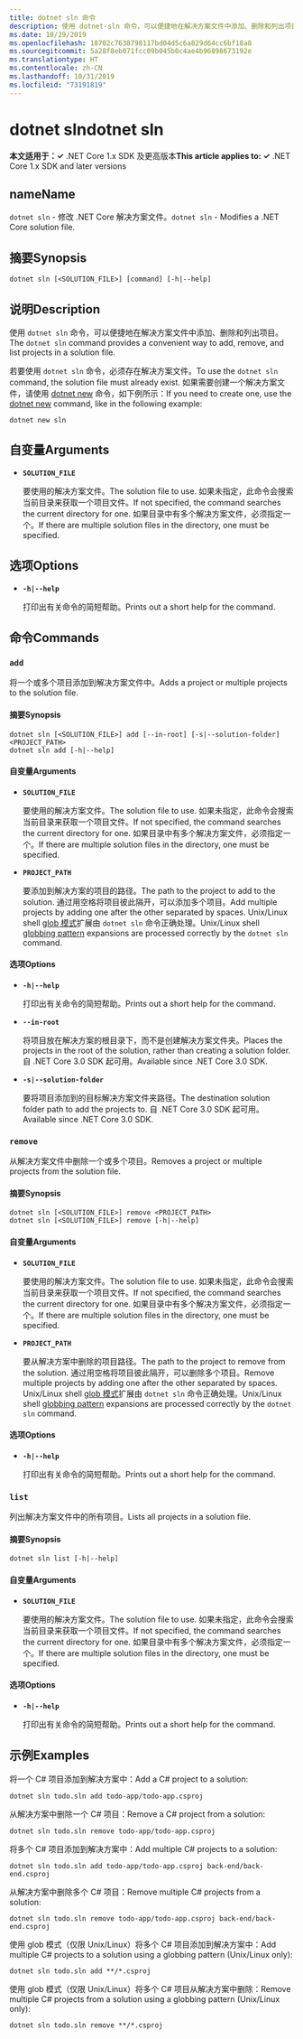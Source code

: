 ```yaml
---
title: dotnet sln 命令
description: 使用 dotnet-sln 命令，可以便捷地在解决方案文件中添加、删除和列出项目。
ms.date: 10/29/2019
ms.openlocfilehash: 18702c7638798117bd04d5c6a829d64cc6bf18a8
ms.sourcegitcommit: 5a28f8eb071fcc09b045b0c4ae4b96898673192e
ms.translationtype: HT
ms.contentlocale: zh-CN
ms.lasthandoff: 10/31/2019
ms.locfileid: "73191819"
---
```

# <a name="dotnet-sln"></a><span data-ttu-id="b2080-103">dotnet sln</span><span class="sxs-lookup"><span data-stu-id="b2080-103">dotnet sln</span></span>

<span data-ttu-id="b2080-104">**本文适用于：✓** .NET Core 1.x SDK 及更高版本</span><span class="sxs-lookup"><span data-stu-id="b2080-104">**This article applies to: ✓** .NET Core 1.x SDK and later versions</span></span>

<!-- todo: uncomment when all CLI commands are reviewed
[!INCLUDE [topic-appliesto-net-core-all](../../../includes/topic-appliesto-net-core-all.md)]
-->

## <a name="name"></a><span data-ttu-id="b2080-105">name</span><span class="sxs-lookup"><span data-stu-id="b2080-105">Name</span></span>

<span data-ttu-id="b2080-106">`dotnet sln` - 修改 .NET Core 解决方案文件。</span><span class="sxs-lookup"><span data-stu-id="b2080-106">`dotnet sln` - Modifies a .NET Core solution file.</span></span>

## <a name="synopsis"></a><span data-ttu-id="b2080-107">摘要</span><span class="sxs-lookup"><span data-stu-id="b2080-107">Synopsis</span></span>

```dotnetcli
dotnet sln [<SOLUTION_FILE>] [command] [-h|--help]
```

## <a name="description"></a><span data-ttu-id="b2080-108">说明</span><span class="sxs-lookup"><span data-stu-id="b2080-108">Description</span></span>

<span data-ttu-id="b2080-109">使用 `dotnet sln` 命令，可以便捷地在解决方案文件中添加、删除和列出项目。</span><span class="sxs-lookup"><span data-stu-id="b2080-109">The `dotnet sln` command provides a convenient way to add, remove, and list projects in a solution file.</span></span>

<span data-ttu-id="b2080-110">若要使用 `dotnet sln` 命令，必须存在解决方案文件。</span><span class="sxs-lookup"><span data-stu-id="b2080-110">To use the `dotnet sln` command, the solution file must already exist.</span></span> <span data-ttu-id="b2080-111">如果需要创建一个解决方案文件，请使用 [dotnet new](dotnet-new.md) 命令，如下例所示：</span><span class="sxs-lookup"><span data-stu-id="b2080-111">If you need to create one, use the [dotnet new](dotnet-new.md) command, like in the following example:</span></span>

```dotnetcli
dotnet new sln
```

## <a name="arguments"></a><span data-ttu-id="b2080-112">自变量</span><span class="sxs-lookup"><span data-stu-id="b2080-112">Arguments</span></span>

- **`SOLUTION_FILE`**

  <span data-ttu-id="b2080-113">要使用的解决方案文件。</span><span class="sxs-lookup"><span data-stu-id="b2080-113">The solution file to use.</span></span> <span data-ttu-id="b2080-114">如果未指定，此命令会搜索当前目录来获取一个项目文件。</span><span class="sxs-lookup"><span data-stu-id="b2080-114">If not specified, the command searches the current directory for one.</span></span> <span data-ttu-id="b2080-115">如果目录中有多个解决方案文件，必须指定一个。</span><span class="sxs-lookup"><span data-stu-id="b2080-115">If there are multiple solution files in the directory, one must be specified.</span></span>

## <a name="options"></a><span data-ttu-id="b2080-116">选项</span><span class="sxs-lookup"><span data-stu-id="b2080-116">Options</span></span>

- **`-h|--help`**

  <span data-ttu-id="b2080-117">打印出有关命令的简短帮助。</span><span class="sxs-lookup"><span data-stu-id="b2080-117">Prints out a short help for the command.</span></span>

## <a name="commands"></a><span data-ttu-id="b2080-118">命令</span><span class="sxs-lookup"><span data-stu-id="b2080-118">Commands</span></span>

### `add`

<span data-ttu-id="b2080-119">将一个或多个项目添加到解决方案文件中。</span><span class="sxs-lookup"><span data-stu-id="b2080-119">Adds a project or multiple projects to the solution file.</span></span>

#### <a name="synopsis"></a><span data-ttu-id="b2080-120">摘要</span><span class="sxs-lookup"><span data-stu-id="b2080-120">Synopsis</span></span>

```dotnetcli
dotnet sln [<SOLUTION_FILE>] add [--in-root] [-s|--solution-folder] <PROJECT_PATH>
dotnet sln add [-h|--help]
```

#### <a name="arguments"></a><span data-ttu-id="b2080-121">自变量</span><span class="sxs-lookup"><span data-stu-id="b2080-121">Arguments</span></span>

- **`SOLUTION_FILE`**

  <span data-ttu-id="b2080-122">要使用的解决方案文件。</span><span class="sxs-lookup"><span data-stu-id="b2080-122">The solution file to use.</span></span> <span data-ttu-id="b2080-123">如果未指定，此命令会搜索当前目录来获取一个项目文件。</span><span class="sxs-lookup"><span data-stu-id="b2080-123">If not specified, the command searches the current directory for one.</span></span> <span data-ttu-id="b2080-124">如果目录中有多个解决方案文件，必须指定一个。</span><span class="sxs-lookup"><span data-stu-id="b2080-124">If there are multiple solution files in the directory, one must be specified.</span></span>

- **`PROJECT_PATH`**

  <span data-ttu-id="b2080-125">要添加到解决方案的项目的路径。</span><span class="sxs-lookup"><span data-stu-id="b2080-125">The path to the project to add to the solution.</span></span> <span data-ttu-id="b2080-126">通过用空格将项目彼此隔开，可以添加多个项目。</span><span class="sxs-lookup"><span data-stu-id="b2080-126">Add multiple projects by adding one after the other separated by spaces.</span></span> <span data-ttu-id="b2080-127">Unix/Linux shell [glob 模式](https://en.wikipedia.org/wiki/Glob_(programming))扩展由 `dotnet sln` 命令正确处理。</span><span class="sxs-lookup"><span data-stu-id="b2080-127">Unix/Linux shell [globbing pattern](https://en.wikipedia.org/wiki/Glob_(programming)) expansions are processed correctly by the `dotnet sln` command.</span></span>

#### <a name="options"></a><span data-ttu-id="b2080-128">选项</span><span class="sxs-lookup"><span data-stu-id="b2080-128">Options</span></span>

- **`-h|--help`**

  <span data-ttu-id="b2080-129">打印出有关命令的简短帮助。</span><span class="sxs-lookup"><span data-stu-id="b2080-129">Prints out a short help for the command.</span></span>

- **`--in-root`**

  <span data-ttu-id="b2080-130">将项目放在解决方案的根目录下，而不是创建解决方案文件夹。</span><span class="sxs-lookup"><span data-stu-id="b2080-130">Places the projects in the root of the solution, rather than creating a solution folder.</span></span> <span data-ttu-id="b2080-131">自 .NET Core 3.0 SDK 起可用。</span><span class="sxs-lookup"><span data-stu-id="b2080-131">Available since .NET Core 3.0 SDK.</span></span>

- **`-s|--solution-folder`**

  <span data-ttu-id="b2080-132">要将项目添加到的目标解决方案文件夹路径。</span><span class="sxs-lookup"><span data-stu-id="b2080-132">The destination solution folder path to add the projects to.</span></span> <span data-ttu-id="b2080-133">自 .NET Core 3.0 SDK 起可用。</span><span class="sxs-lookup"><span data-stu-id="b2080-133">Available since .NET Core 3.0 SDK.</span></span>

### `remove`

<span data-ttu-id="b2080-134">从解决方案文件中删除一个或多个项目。</span><span class="sxs-lookup"><span data-stu-id="b2080-134">Removes a project or multiple projects from the solution file.</span></span>

#### <a name="synopsis"></a><span data-ttu-id="b2080-135">摘要</span><span class="sxs-lookup"><span data-stu-id="b2080-135">Synopsis</span></span>

```dotnetcli
dotnet sln [<SOLUTION_FILE>] remove <PROJECT_PATH>
dotnet sln [<SOLUTION_FILE>] remove [-h|--help]
```

#### <a name="arguments"></a><span data-ttu-id="b2080-136">自变量</span><span class="sxs-lookup"><span data-stu-id="b2080-136">Arguments</span></span>

- **`SOLUTION_FILE`**

  <span data-ttu-id="b2080-137">要使用的解决方案文件。</span><span class="sxs-lookup"><span data-stu-id="b2080-137">The solution file to use.</span></span> <span data-ttu-id="b2080-138">如果未指定，此命令会搜索当前目录来获取一个项目文件。</span><span class="sxs-lookup"><span data-stu-id="b2080-138">If not specified, the command searches the current directory for one.</span></span> <span data-ttu-id="b2080-139">如果目录中有多个解决方案文件，必须指定一个。</span><span class="sxs-lookup"><span data-stu-id="b2080-139">If there are multiple solution files in the directory, one must be specified.</span></span>

- **`PROJECT_PATH`**

  <span data-ttu-id="b2080-140">要从解决方案中删除的项目路径。</span><span class="sxs-lookup"><span data-stu-id="b2080-140">The path to the project to remove from the solution.</span></span> <span data-ttu-id="b2080-141">通过用空格将项目彼此隔开，可以删除多个项目。</span><span class="sxs-lookup"><span data-stu-id="b2080-141">Remove multiple projects by adding one after the other separated by spaces.</span></span> <span data-ttu-id="b2080-142">Unix/Linux shell [glob 模式](https://en.wikipedia.org/wiki/Glob_(programming))扩展由 `dotnet sln` 命令正确处理。</span><span class="sxs-lookup"><span data-stu-id="b2080-142">Unix/Linux shell [globbing pattern](https://en.wikipedia.org/wiki/Glob_(programming)) expansions are processed correctly by the `dotnet sln` command.</span></span>

#### <a name="options"></a><span data-ttu-id="b2080-143">选项</span><span class="sxs-lookup"><span data-stu-id="b2080-143">Options</span></span>

- **`-h|--help`**

  <span data-ttu-id="b2080-144">打印出有关命令的简短帮助。</span><span class="sxs-lookup"><span data-stu-id="b2080-144">Prints out a short help for the command.</span></span>

### `list`

<span data-ttu-id="b2080-145">列出解决方案文件中的所有项目。</span><span class="sxs-lookup"><span data-stu-id="b2080-145">Lists all projects in a solution file.</span></span>

#### <a name="synopsis"></a><span data-ttu-id="b2080-146">摘要</span><span class="sxs-lookup"><span data-stu-id="b2080-146">Synopsis</span></span>

```dotnetcli
dotnet sln list [-h|--help]
```
  
#### <a name="arguments"></a><span data-ttu-id="b2080-147">自变量</span><span class="sxs-lookup"><span data-stu-id="b2080-147">Arguments</span></span>

- **`SOLUTION_FILE`**

  <span data-ttu-id="b2080-148">要使用的解决方案文件。</span><span class="sxs-lookup"><span data-stu-id="b2080-148">The solution file to use.</span></span> <span data-ttu-id="b2080-149">如果未指定，此命令会搜索当前目录来获取一个项目文件。</span><span class="sxs-lookup"><span data-stu-id="b2080-149">If not specified, the command searches the current directory for one.</span></span> <span data-ttu-id="b2080-150">如果目录中有多个解决方案文件，必须指定一个。</span><span class="sxs-lookup"><span data-stu-id="b2080-150">If there are multiple solution files in the directory, one must be specified.</span></span>

#### <a name="options"></a><span data-ttu-id="b2080-151">选项</span><span class="sxs-lookup"><span data-stu-id="b2080-151">Options</span></span>

- **`-h|--help`**

  <span data-ttu-id="b2080-152">打印出有关命令的简短帮助。</span><span class="sxs-lookup"><span data-stu-id="b2080-152">Prints out a short help for the command.</span></span>

## <a name="examples"></a><span data-ttu-id="b2080-153">示例</span><span class="sxs-lookup"><span data-stu-id="b2080-153">Examples</span></span>

<span data-ttu-id="b2080-154">将一个 C# 项目添加到解决方案中：</span><span class="sxs-lookup"><span data-stu-id="b2080-154">Add a C# project to a solution:</span></span>

```dotnetcli
dotnet sln todo.sln add todo-app/todo-app.csproj
```

<span data-ttu-id="b2080-155">从解决方案中删除一个 C# 项目：</span><span class="sxs-lookup"><span data-stu-id="b2080-155">Remove a C# project from a solution:</span></span>

```dotnetcli
dotnet sln todo.sln remove todo-app/todo-app.csproj
```

<span data-ttu-id="b2080-156">将多个 C# 项目添加到解决方案中：</span><span class="sxs-lookup"><span data-stu-id="b2080-156">Add multiple C# projects to a solution:</span></span>

```dotnetcli
dotnet sln todo.sln add todo-app/todo-app.csproj back-end/back-end.csproj
```

<span data-ttu-id="b2080-157">从解决方案中删除多个 C# 项目：</span><span class="sxs-lookup"><span data-stu-id="b2080-157">Remove multiple C# projects from a solution:</span></span>

```dotnetcli
dotnet sln todo.sln remove todo-app/todo-app.csproj back-end/back-end.csproj
```

<span data-ttu-id="b2080-158">使用 glob 模式（仅限 Unix/Linux）将多个 C# 项目添加到解决方案中：</span><span class="sxs-lookup"><span data-stu-id="b2080-158">Add multiple C# projects to a solution using a globbing pattern (Unix/Linux only):</span></span>

```dotnetcli
dotnet sln todo.sln add **/*.csproj
```

<span data-ttu-id="b2080-159">使用 glob 模式（仅限 Unix/Linux）将多个 C# 项目从解决方案中删除：</span><span class="sxs-lookup"><span data-stu-id="b2080-159">Remove multiple C# projects from a solution using a globbing pattern (Unix/Linux only):</span></span>

```dotnetcli
dotnet sln todo.sln remove **/*.csproj
```
